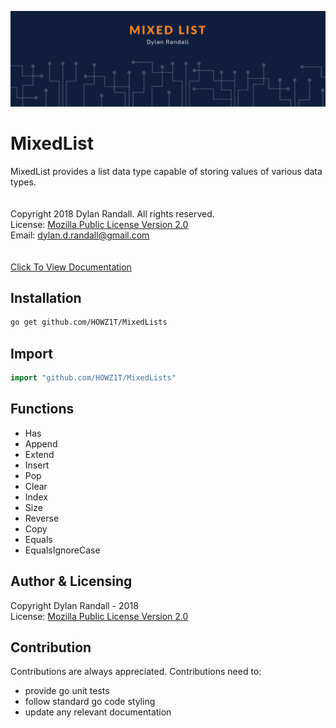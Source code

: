 ![mixed list image](mixed.png)

# MixedList
MixedList provides a list data type capable of storing values of various data types.
<br><br><br>
Copyright 2018 Dylan Randall. All rights reserved.<br>
License: [Mozilla Public License Version 2.0](LICENSE)<br>
Email: [dylan.d.randall@gmail.com](mailto:dylan.d.randall@gmail.com)
<br><br><br>
[Click To View Documentation](https://godoc.org/github.com/HOWZ1T/MixedLists)

## Installation
```bash
go get github.com/HOWZ1T/MixedLists
```

## Import
```go
import "github.com/HOWZ1T/MixedLists"
```

## Functions
- Has
- Append
- Extend
- Insert
- Pop
- Clear
- Index
- Size
- Reverse
- Copy
- Equals
- EqualsIgnoreCase

## Author & Licensing
 Copyright Dylan Randall - 2018<br>
 License: [Mozilla Public License Version 2.0](README.md)

## Contribution
 Contributions are always appreciated.
 Contributions need to:
  - provide go unit tests
  - follow standard go code styling
  - update any relevant documentation
